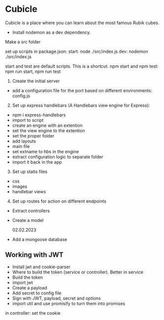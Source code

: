 # Cubicle

Cubicle is a place where you can learn about the most famous Rubik cubes.

- Install nodemon as a dev dependency.

Make a src folder

set up scripts in package.json:
start: node ./src/index.js
dev: nodemon ./src/index.js

start and test are default scripts. This is a shortcut.
npm start and npm test: npm run start, npm run test

1. Create the initial server

- add a configuration file for the port based on different environments: config.js

2. Set up express handlebars (A Handlebars view engine for Express):

- npm i express-handlebars
- import to script
- create an engine with an extention
- set the view engine to the extention
- set the proper folder
- add layouts
- main file
- set extname to hbs in the engine
- extract configuration logic to separate folder
- import it back in the app

3. Set up statis files

- css
- images
- handlebar views

4. Set up routes for action on different endpoints

- Extract controllers
- Create a model

  02.02.2023

- Add a mongoose database

## Working with JWT

- Install jwt and cookie-parser
- Where to build the token (service or controller). Better in service
- Build the token
- import jwt
- Create a payload
- Add secret to config file
- Sign with JWT, payload, secret and options
- import util and use promisify to turn them into promises

in controller:
set the cookie
